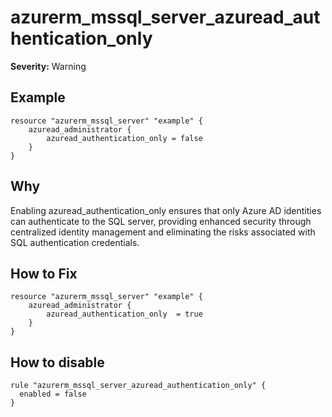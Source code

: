 # azurerm_mssql_server_azuread_authentication_only

**Severity:** Warning


## Example

```hcl
resource "azurerm_mssql_server" "example" {
    azuread_administrator {
        azuread_authentication_only = false
    }
}
```

## Why

Enabling azuread_authentication_only ensures that only Azure AD identities can authenticate to the SQL server, providing enhanced security through centralized identity management and eliminating the risks associated with SQL authentication credentials.

## How to Fix

```hcl
resource "azurerm_mssql_server" "example" {
    azuread_administrator {
        azuread_authentication_only  = true
    }
}
```


## How to disable

```hcl
rule "azurerm_mssql_server_azuread_authentication_only" {
  enabled = false
}
```

